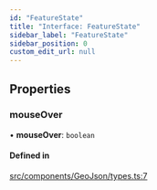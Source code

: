 ```yaml
---
id: "FeatureState"
title: "Interface: FeatureState"
sidebar_label: "FeatureState"
sidebar_position: 0
custom_edit_url: null
---
```


## Properties

### mouseOver

• **mouseOver**: `boolean`

#### Defined in

[src/components/GeoJson/types.ts:7](https://github.com/rob-blackbourn/jetblack-map/blob/b3b8376/src/components/GeoJson/types.ts#L7)
